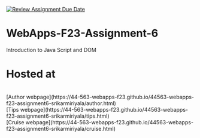 [![Review Assignment Due Date](https://classroom.github.com/assets/deadline-readme-button-24ddc0f5d75046c5622901739e7c5dd533143b0c8e959d652212380cedb1ea36.svg)](https://classroom.github.com/a/b9NC0g7h)
# WebApps-F23-Assignment-6
Introduction to Java Script and DOM
# Hosted at 
<br>
[Author webpage](https://44-563-webapps-f23.github.io/44563-webapps-f23-assignment6-srikarmiriyala/author.html)<br>
[Tips webpage](https://44-563-webapps-f23.github.io/44563-webapps-f23-assignment6-srikarmiriyala/tips.html)<br>
[Cruise webpage](https://44-563-webapps-f23.github.io/44563-webapps-f23-assignment6-srikarmiriyala/cruise.html)<br>
